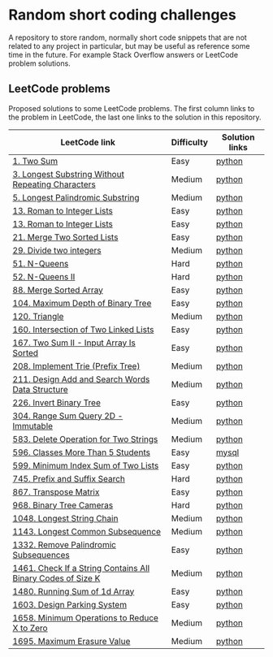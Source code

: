 # Random short coding challenges

A repository to store random, normally short code snippets that are not related to any project in particular, but may be useful as reference some time in the future. For example Stack Overflow answers or LeetCode problem solutions.

## LeetCode problems

Proposed solutions to some LeetCode problems. The first column links to the problem in LeetCode, the last one links to the solution in this repository.

| LeetCode link                                                         | Difficulty | Solution links                                                       |
| --------------------------------------------------------------------- | ---------- | -------------------------------------------------------------------- |
| [1. Two Sum][lc1]                                                     | Easy       | [python](leetcode/two_sum.py)                                        |
| [3. Longest Substring Without Repeating Characters][lc3]              | Medium     | [python](leetcode/longest-substring-without-repeating-characters.py) |
| [5. Longest Palindromic Substring][lc5]                               | Medium     | [python](leetcode/longest-palindromic-substring.py)                  |
| [13. Roman to Integer Lists][lc13]                                    | Easy       | [python](leetcode/roman_to_integer.py)                               |
| [13. Roman to Integer Lists][lc13]                                    | Easy       | [python](leetcode/roman_to_integer.py)                               |
| [21. Merge Two Sorted Lists][lc21]                                    | Easy       | [python](leetcode/merge_two_sorted_lists.py)                         |
| [29. Divide two integers][lc29]                                       | Medium     | [python](leetcode/divide_two_integers.py)                            |
| [51. N-Queens][lc51]                                                  | Hard       | [python](leetcode/n-queens.py)                                       |
| [52. N-Queens II][lc52]                                               | Hard       | [python](leetcode/n-queens-ii.py)                                    |
| [88. Merge Sorted Array][lc88]                                        | Easy       | [python](leetcode/merge-sorted-array.py)                             |
| [104. Maximum Depth of Binary Tree][lc104]                            | Easy       | [python](leetcode/maximum-depth-of-binary-tree.py)                   |
| [120. Triangle][lc120]                                                | Medium     | [python](leetcode/triangle.py)                                       |
| [160. Intersection of Two Linked Lists][lc160]                        | Easy       | [python](leetcode/intersection-of-two-linked-lists.py)               |
| [167. Two Sum II - Input Array Is Sorted][lc167]                      | Easy       | [python](leetcode/two-sum-ii-input-array-is-sorted.py)               |
| [208. Implement Trie (Prefix Tree)][lc208]                            | Medium     | [python](leetcode/implement-trie-prefix-tree.py)                     |
| [211. Design Add and Search Words Data Structure][lc211]              | Medium     | [python](leetcode/design-add-and-search-words-data-structure.py)     |
| [226. Invert Binary Tree][lc226]                                      | Easy       | [python](leetcode/invert-binary-tree.py)                             |
| [304. Range Sum Query 2D - Immutable][lc304]                          | Medium     | [python](leetcode/divide_two_integers.py)                            |
| [583. Delete Operation for Two Strings][lc583]                        | Medium     | [python](leetcode/delete-operation-for-two-strings.py)               |
| [596. Classes More Than 5 Students][lc596]                            | Easy       | [mysql](leetcode/classes_more_than_5_students.sql)                   |
| [599. Minimum Index Sum of Two Lists][lc599]                          | Easy       | [python](leetcode/minimum-index-sum-of-two-lists.py)                 |
| [745. Prefix and Suffix Search][lc745]                                | Hard       | [python](leetcode/prefix-and-suffix-search.py)                       |
| [867. Transpose Matrix][lc867]                                        | Easy       | [python](leetcode/transpose-matrix.py)                               |
| [968. Binary Tree Cameras][lc968]                                     | Hard       | [python](leetcode/binary-tree-cameras.py)                            |
| [1048. Longest String Chain][lc1048]                                  | Medium     | [python](leetcode/longest-string-chain.py)                           |
| [1143. Longest Common Subsequence][lc1143]                            | Medium     | [python](leetcode/longest-common-subsequence.py)                     |
| [1332. Remove Palindromic Subsequences][lc1332]                       | Easy       | [python](leetcode/remove-palindromic-subsequences.py)                |
| [1461. Check If a String Contains All Binary Codes of Size K][lc1461] | Medium     | [python](leetcode/has_all_codes.py)                                  |
| [1480. Running Sum of 1d Array][lc1480]                               | Easy       | [python](leetcode/running_sum.py)                                    |
| [1603. Design Parking System][lc1603]                                 | Easy       | [python](leetcode/design-parking-system.py)                          |
| [1658. Minimum Operations to Reduce X to Zero][lc1658]                | Medium     | [python](leetcode/minimum-operations-to-reduce-x-to-zero.py)         |
| [1695. Maximum Erasure Value][lc1695]                                 | Medium     | [python](leetcode/maximum-erasure-value.py)                          |

[lc1]: https://leetcode.com/problems/two-sum/
[lc3]: https://leetcode.com/problems/longest-substring-without-repeating-characters/
[lc5]: https://leetcode.com/problems/longest-palindromic-substring/
[lc13]: https://leetcode.com/problems/roman-to-integer/
[lc21]: https://leetcode.com/problems/merge-two-sorted-lists/
[lc29]: https://leetcode.com/problems/divide-two-integers/
[lc51]: https://leetcode.com/problems/n-queens/
[lc52]: https://leetcode.com/problems/n-queens-ii/
[lc88]: https://leetcode.com/problems/merge-sorted-array/
[lc104]: https://leetcode.com/problems/maximum-depth-of-binary-tree/
[lc120]: https://leetcode.com/problems/triangle/
[lc160]: https://leetcode.com/problems/intersection-of-two-linked-lists/
[lc167]: https://leetcode.com/problems/two-sum-ii-input-array-is-sorted/
[lc208]: https://leetcode.com/problems/implement-trie-prefix-tree/
[lc211]: https://leetcode.com/problems/design-add-and-search-words-data-structure/
[lc226]: https://leetcode.com/problems/invert-binary-tree/
[lc304]: https://leetcode.com/problems/range-sum-query-2d-immutable/
[lc583]: https://leetcode.com/problems/delete-operation-for-two-strings/
[lc596]: https://leetcode.com/problems/classes-more-than-5-students/
[lc599]: https://leetcode.com/problems/minimum-index-sum-of-two-lists/
[lc745]: https://leetcode.com/problems/prefix-and-suffix-search/
[lc867]: https://leetcode.com/problems/transpose-matrix/
[lc968]: https://leetcode.com/problems/binary-tree-cameras/
[lc1048]: https://leetcode.com/problems/longest-string-chain/
[lc1143]: https://leetcode.com/problems/longest-common-subsequence/
[lc1332]: https://leetcode.com/problems/remove-palindromic-subsequences/
[lc1461]: https://leetcode.com/problems/check-if-a-string-contains-all-binary-codes-of-size-k/
[lc1480]: https://leetcode.com/problems/running-sum-of-1d-array/
[lc1603]: https://leetcode.com/problems/design-parking-system/
[lc1658]: https://leetcode.com/problems/minimum-operations-to-reduce-x-to-zero/
[lc1695]: https://leetcode.com/problems/maximum-erasure-value/
